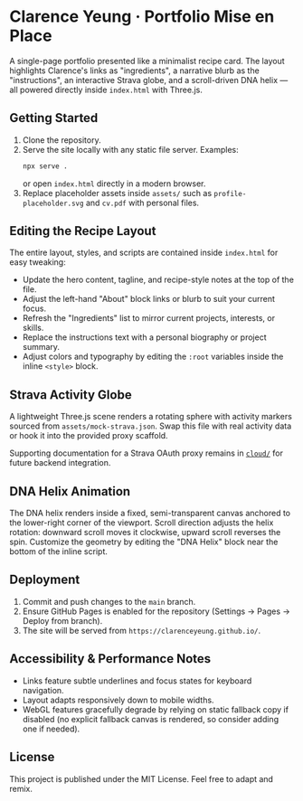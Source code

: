 # Clarence Yeung · Portfolio Mise en Place

A single-page portfolio presented like a minimalist recipe card. The layout highlights Clarence's
links as "ingredients", a narrative blurb as the "instructions", an interactive Strava globe, and a
scroll-driven DNA helix — all powered directly inside `index.html` with Three.js.

## Getting Started

1. Clone the repository.
2. Serve the site locally with any static file server. Examples:
   ```bash
   npx serve .
   ```
   or open `index.html` directly in a modern browser.
3. Replace placeholder assets inside `assets/` such as `profile-placeholder.svg` and
   `cv.pdf` with personal files.

## Editing the Recipe Layout

The entire layout, styles, and scripts are contained inside `index.html` for easy tweaking:

- Update the hero content, tagline, and recipe-style notes at the top of the file.
- Adjust the left-hand "About" block links or blurb to suit your current focus.
- Refresh the "Ingredients" list to mirror current projects, interests, or skills.
- Replace the instructions text with a personal biography or project summary.
- Adjust colors and typography by editing the `:root` variables inside the inline `<style>` block.

## Strava Activity Globe

A lightweight Three.js scene renders a rotating sphere with activity markers sourced from
`assets/mock-strava.json`. Swap this file with real activity data or hook it into the provided proxy
scaffold.

Supporting documentation for a Strava OAuth proxy remains in [`cloud/`](cloud/) for future backend
integration.

## DNA Helix Animation

The DNA helix renders inside a fixed, semi-transparent canvas anchored to the lower-right corner of
the viewport. Scroll direction adjusts the helix rotation: downward scroll moves it clockwise,
upward scroll reverses the spin. Customize the geometry by editing the "DNA Helix" block near the
bottom of the inline script.

## Deployment

1. Commit and push changes to the `main` branch.
2. Ensure GitHub Pages is enabled for the repository (Settings → Pages → Deploy from branch).
3. The site will be served from `https://clarenceyeung.github.io/`.

## Accessibility & Performance Notes

- Links feature subtle underlines and focus states for keyboard navigation.
- Layout adapts responsively down to mobile widths.
- WebGL features gracefully degrade by relying on static fallback copy if disabled (no explicit
  fallback canvas is rendered, so consider adding one if needed).

## License

This project is published under the MIT License. Feel free to adapt and remix.
